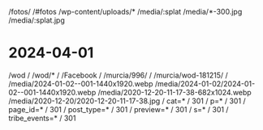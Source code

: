 /fotos/ /#fotos
/wp-content/uploads/* /media/:splat
/media/*-300.jpg /media/:splat.jpg

# 2024-04-01
/wod /
/wod/* /
/Facebook /
/murcia/996/ /
/murcia/wod-181215/ /
/media/2024-01-02--001-1440x1920.webp /media/2024-01-02/2024-01-02--001-1440x1920.webp
/media/2020-12-20-11-17-38-682x1024.webp /media/2020-12-20/2020-12-20-11-17-38.jpg
/ cat=* / 301
/ p=* / 301
/ page_id=* / 301
/ post_type=* / 301
/ preview=* / 301
/ s=* / 301
/ tribe_events=* / 301
